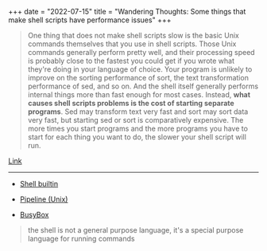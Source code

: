 +++
date = "2022-07-15"
title = "Wandering Thoughts: Some things that make shell scripts have performance issues"
+++

> One thing that does not make shell scripts slow is the basic Unix commands themselves that you use
> in shell scripts. Those Unix commands generally perform pretty well, and their processing speed is
> probably close to the fastest you could get if you wrote what they're doing in your language of
> choice. Your program is unlikely to improve on the sorting performance of sort, the text
> transformation performance of sed, and so on. And the shell itself generally performs internal
> things more than fast enough for most cases. Instead, **what causes shell scripts problems is the
> cost of starting separate programs**. Sed may transform text very fast and sort may sort data very
> fast, but starting sed or sort is comparatively expensive. The more times you start programs and
> the more programs you have to start for each thing you want to do, the slower your shell script
> will run.

[Link](https://utcc.utoronto.ca/~cks/space/blog/programming/ShellScriptsAndSpeed)

---

* [Shell builtin](https://en.wikipedia.org/wiki/Shell_builtin)

* [Pipeline (Unix)](https://en.wikipedia.org/wiki/Pipeline_(Unix))

* [BusyBox](https://en.wikipedia.org/wiki/BusyBox#Single_binary)

> the shell is not a general purpose language, it's a special purpose language for running commands
